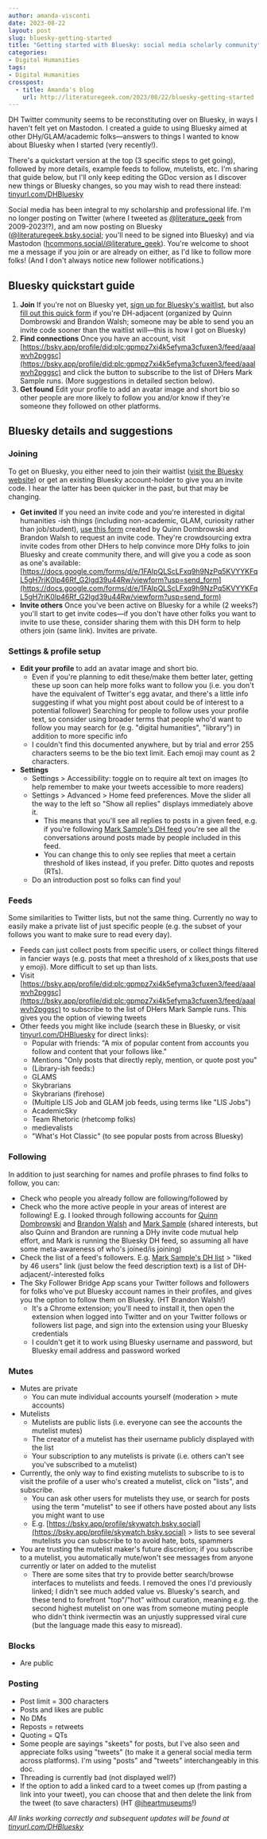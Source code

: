 ```yaml
---
author: amanda-visconti
date: 2023-08-22
layout: post
slug: bluesky-getting-started
title: "Getting started with Bluesky: social media scholarly community"
categories:
- Digital Humanities
tags:
- Digital Humanities
crosspost:
  - title: Amanda's blog
    url: http://literaturegeek.com/2023/08/22/bluesky-getting-started
---
```


DH Twitter community seems to be reconstituting over on Bluesky, in ways I haven't felt yet on Mastodon. I created a guide to using Bluesky aimed at other DHy/GLAM/academic folks—answers to things I wanted to know about Bluesky when I started (very recently!). 

There's a quickstart version at the top (3 specific steps to get going), followed by more details, example feeds to follow, mutelists, etc. I'm sharing that guide below, but I'll only keep editing the GDoc version as I discover new things or Bluesky changes, so you may wish to read there instead: [tinyurl.com/DHBluesky](https://tinyurl.com/DHBluesky)

Social media has been integral to my scholarship and professional life. I'm no longer posting on Twitter (where I tweeted as [@literature_geek](https://twitter.com/literature_geek) from 2009-2023!?), and am now posting on Bluesky ([@literaturegeek.bsky.social](https://bsky.app/profile/literaturegeek.bsky.social); you'll need to be signed into Bluesky) and via Mastodon ([hcommons.social/@literature_geek](https://hcommons.social/@literature_geek)). You're welcome to shoot me a message if you join or are already on either, as I'd like to follow more folks! (And I don't always notice new follower notifications.)

## Bluesky quickstart guide
1. **Join** If you're not on Bluesky yet, [sign up for Bluesky's waitlist](https://bsky.app/), but also [fill out this quick form](https://docs.google.com/forms/d/e/1FAIpQLScLFxq9h9NzPq5KVYYKFqL5gH7rjK0lp46Rf_G2lgd39u44Rw/viewform?usp=send_form) if you're DH-adjacent (organized by Quinn Dombrowski and Brandon Walsh; someone may be able to send you an invite code sooner than the waitlist will—this is how I got on Bluesky)
2. **Find connections** Once you have an account, visit [https://bsky.app/profile/did:plc:gpmpz7xi4k5efyma3cfuxen3/feed/aaalwvh2pggsc](https://bsky.app/profile/did:plc:gpmpz7xi4k5efyma3cfuxen3/feed/aaalwvh2pggsc) and click the button to subscribe to the list of DHers Mark Sample runs. (More suggestions in detailed section below).
3. **Get found** Edit your profile to add an avatar image and short bio so other people are more likely to follow you and/or know if they're someone they followed on other platforms.

## Bluesky details and suggestions
### Joining 
To get on Bluesky, you either need to join their waitlist ([visit the Bluesky website](http://bsky.app/)) or get an existing Bluesky account-holder to give you an invite code. I hear the latter has been quicker in the past, but that may be changing.
* **Get invited** If you need an invite code and you're interested in digital humanities -ish things (including non-academic, GLAM, curiosity rather than job/student), [use this form](https://docs.google.com/forms/d/e/1FAIpQLScLFxq9h9NzPq5KVYYKFqL5gH7rjK0lp46Rf_G2lgd39u44Rw/viewform?usp=send_form) created by Quinn Dombrowski and Brandon Walsh to request an invite code. They're crowdsourcing extra invite codes from other DHers to help convince more DHy folks to join Bluesky and create community there, and will give you a code as soon as one's available: [https://docs.google.com/forms/d/e/1FAIpQLScLFxq9h9NzPq5KVYYKFqL5gH7rjK0lp46Rf_G2lgd39u44Rw/viewform?usp=send_form](https://docs.google.com/forms/d/e/1FAIpQLScLFxq9h9NzPq5KVYYKFqL5gH7rjK0lp46Rf_G2lgd39u44Rw/viewform?usp=send_form)
* **Invite others** Once you've been active on Bluesky for a while (2 weeks?) you'll start to get invite codes—if you don't have other folks you want to invite to use these, consider sharing them with this DH form to help others join (same link). Invites are private.

### Settings & profile setup
* **Edit your profile** to add an avatar image and short bio.
   * Even if you're planning to edit these/make them better later, getting these up soon can help more folks want to follow you (i.e. you don't have the equivalent of Twitter's egg avatar, and there's a little info suggesting if what you might post about could be of interest to a potential follower)
Searching for people to follow uses your profile text, so consider using broader terms that people who'd want to follow you may search for (e.g. "digital humanities", "library") in addition to more specific info
   * I couldn't find this documented anywhere, but by trial and error 255 characters seems to be the bio text limit. Each emoji may count as 2 characters.
* **Settings**
   * Settings > Accessibility: toggle on to require alt text on images (to help remember to make your tweets accessible to more readers)
   * Settings > Advanced > Home feed preferences. Move the slider all the way to the left so "Show all replies" displays immediately above it. 
      * This means that you'll see all replies to posts in a given feed, e.g. if you're following [Mark Sample's DH feed](https://bsky.app/profile/did:plc:gpmpz7xi4k5efyma3cfuxen3/feed/aaalwvh2pggsc) you're see all the conversations around posts made by people included in this feed.
      * You can change this to only see replies that meet a certain threshold of likes instead, if you prefer. Ditto quotes and reposts (RTs).
   * Do an introduction post so folks can find you!
### Feeds
Some similarities to Twitter lists, but not the same thing. Currently no way to easily make a private list of just specific people (e.g. the subset of your follows you want to make sure to read every day).
* Feeds can just collect posts from specific users, or collect things filtered in fancier ways (e.g. posts that meet a threshold of x likes,posts that use y emoji). More difficult to set up than lists.
* Visit [https://bsky.app/profile/did:plc:gpmpz7xi4k5efyma3cfuxen3/feed/aaalwvh2pggsc](https://bsky.app/profile/did:plc:gpmpz7xi4k5efyma3cfuxen3/feed/aaalwvh2pggsc) to subscribe to the list of DHers Mark Sample runs. This gives you the option of viewing tweets
* Other feeds you might like include (search these in Bluesky, or visit [tinyurl.com/DHBluesky](https://tinyurl.com/DHBluesky) for direct links):
   * Popular with friends: "A mix of popular content from accounts you follow and content that your follows like."
   * Mentions "Only posts that directly reply, mention, or quote post you"
   * (Library-ish feeds:)
    * GLAMS
    * Skybrarians
    * Skybrarians (firehose)
    * (Multiple LIS Job and GLAM job feeds, using terms like "LIS Jobs")
   * AcademicSky
   * Team Rhetoric (rhetcomp folks)
   * medievalists
   * "What's Hot Classic" (to see popular posts from across Bluesky)
### Following
In addition to just searching for names and profile phrases to find folks to follow, you can:
* Check who people you already follow are following/followed by
* Check who the more active people in your areas of interest are following! E.g. I looked through following accounts for [Quinn Dombrowski](https://bsky.app/profile/quinnanya.bsky.social) and [Brandon Walsh](https://bsky.app/profile/walshbr.bsky.social) and [Mark Sample](https://bsky.app/profile/samplereality.bsky.social) (shared interests, but also Quinn and Brandon are running a DHy invite code mutual help effort, and Mark is running the Bluesky DH feed, so assuming all have some meta-awareness of who's joined/is joining)
* Check the list of a feed's followers. E.g. [Mark Sample's DH list](https://bsky.app/profile/did:plc:gpmpz7xi4k5efyma3cfuxen3/feed/aaalwvh2pggsc) > "liked by 46 users" link (just below the feed description text) is a list of DH-adjacent/-interested folks
* The Sky Follower Bridge App scans your Twitter follows and followers for folks who've put Bluesky account names in their profiles, and gives you the option to follow them on Bluesky. (HT Brandon Walsh!)
   * It's a Chrome extension; you'll need to install it, then open the extension when logged into Twitter and on your Twitter follows or followers list page, and sign into the extension using your Bluesky credentials
   * I couldn't get it to work using Bluesky username and password, but Bluesky email address and password worked

### Mutes
* Mutes are private
   * You can mute individual accounts yourself (moderation > mute accounts)
* Mutelists 
   * Mutelists are public lists (i.e. everyone can see the accounts the mutelist mutes)
   * The creator of a mutelist has their username publicly displayed with the list
   * Your subscription to any mutelists is private (i.e. others can't see you've subscribed to a mutelist)
* Currently, the only way to find existing mutelists to subscribe to is to visit the profile of a user who's created a mutelist, click on "lists", and subscribe. 
   * You can ask other users for mutelists they use, or search for posts using the term "mutelist" to see if others have posted about any lists you might want to use
   * E.g. [https://bsky.app/profile/skywatch.bsky.social](https://bsky.app/profile/skywatch.bsky.social) > lists to see several mutelists you can subscribe to to avoid hate, bots, spammers
* You are trusting the mutelist maker's future discretion; if you subscribe to a mutelist, you automatically mute/won't see messages from anyone currently or later on added to the mutelist
   * There are some sites that try to provide better search/browse interfaces to mutelists and feeds. I removed the ones I'd previously linked; I didn't see much added value vs. Bluesky's search, and these tend to forefront "top"/"hot" without curation, meaning e.g. the second highest mutelist on one was from someone muting people who didn't think ivermectin was an unjustly suppressed viral cure (but the language made this easy to misread).
### Blocks
* Are public
### Posting
* Post limit = 300 characters
* Posts and likes are public
* No DMs
* Reposts = retweets
* Quoting = QTs
* Some people are sayings "skeets" for posts, but I've also seen and appreciate folks using "tweets" (to make it a general social media term across platforms). I'm using "posts" and "tweets" interchangeably in this doc.
* Threading is currently bad (not displayed well?)
* If the option to add a linked card to a tweet comes up (from pasting a link into your tweet), you can choose that and then delete the link from the tweet (to save characters) (HT [@iheartmuseums](https://bsky.app/profile/iheartmuseums.bsky.social)!)

_All links working correctly and subsequent updates will be found at [tinyurl.com/DHBluesky](https://tinyurl.com/DHBluesky)_
